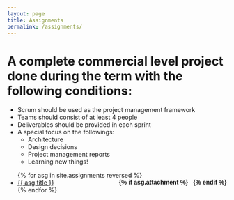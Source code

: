 ```yaml
---
layout: page
title: Assignments
permalink: /assignments/
---
```


<h1>A complete commercial level project done during the term with the following conditions:</h1>
<ul style="list-style-type:disc;">
  <li>Scrum should be used as the project management framework</li>
  <li>Teams should consist of at least 4 people</li>
  <li>Deliverables should be provided in each sprint</li>
  <li>A special focus on the followings:
    <ul style="list-style-type:circle;">
      <li>Architecture</li>
      <li>Design decisions</li>
      <li>Project management reports</li>
      <li>Learning new things!</li>
    </ul>
  </li>
</ul>

<ul id="archive">
{% for asg in site.assignments reversed %}
      <li class="archiveposturl" style="background: transparent">
        <span><a href="{{ asg.url | prepend: site.baseurl}}">{{ asg.title }}</a></span>
<strong style="font-size:100%; font-family: 'Titillium Web', sans-serif; float:right">
<a title="Download problems (pdf)" href="{{ asg.pdf | prepend: site.baseurl }}"><i class="fas fa-file-pdf"></i></a> 
{% if asg.attachment %}
&nbsp; <a title="Download attachments (zip)" href="{{ asg.attachment | prepend: site.baseurl }}"><i class="fas fa-file-archive"></i></a>
{% endif %}
</strong> 
      </li>
{% endfor %}
</ul>